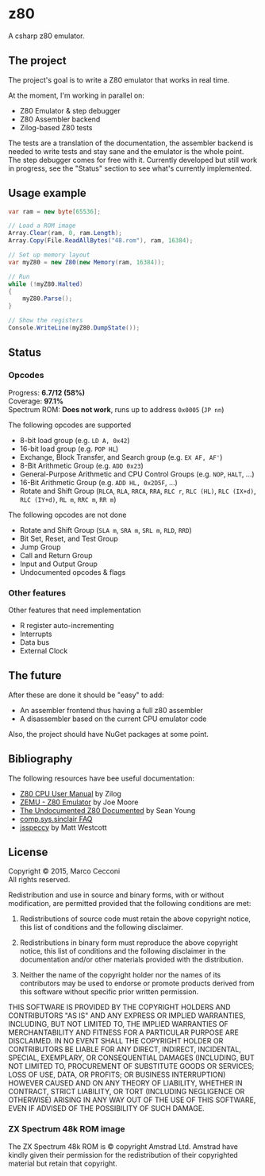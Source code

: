 # z80
A csharp z80 emulator.

## The project

The project's goal is to write a Z80 emulator that works in real time.

At the moment, I'm working in parallel on:

* Z80 Emulator & step debugger
* Z80 Assembler backend
* Zilog-based Z80 tests

The tests are a translation of the documentation, the assembler backend is needed to write tests and stay sane and the emulator is the whole point. The step debugger comes for free with it. Currently developed but still work in progress, see the "Status" section to see what's currently implemented.

## Usage example

```csharp
var ram = new byte[65536];

// Load a ROM image
Array.Clear(ram, 0, ram.Length);
Array.Copy(File.ReadAllBytes("48.rom"), ram, 16384);

// Set up memory layout
var myZ80 = new Z80(new Memory(ram, 16384));

// Run
while (!myZ80.Halted)
{
    myZ80.Parse();
}

// Show the registers
Console.WriteLine(myZ80.DumpState());
```

## Status

### Opcodes

Progress: **6.7/12 (58%)**  
Coverage: **97.1%**  
Spectrum ROM: **Does not work**, runs up to address `0x0005` (`JP nn`)

The following opcodes are supported

* 8-bit load group (e.g. `LD A, 0x42`)
* 16-bit load group (e.g. `POP HL`)
* Exchange, Block Transfer, and Search group (e.g. `EX AF, AF'`)
* 8-Bit Arithmetic Group (e.g. `ADD 0x23`)
* General-Purpose Arithmetic and CPU Control Groups (e.g. `NOP`, `HALT`, ...)
* 16-Bit Arithmetic Group (e.g. `ADD HL, 0x2D5F`, ...)
* Rotate and Shift Group (`RLCA`, `RLA`, `RRCA`, `RRA`, `RLC r`, `RLC (HL)`, `RLC (IX+d)`, `RLC (IY+d)`, `RL m`, `RRC m`, `RR m`)

The following opcodes are not done

* Rotate and Shift Group (`SLA m`, `SRA m`, `SRL m`, `RLD`, `RRD`)
* Bit Set, Reset, and Test Group
* Jump Group
* Call and Return Group
* Input and Output Group
* Undocumented opcodes & flags

### Other features

Other features that need implementation

* R register auto-incrementing
* Interrupts
* Data bus
* External Clock

## The future

After these are done it should be "easy" to add:

* An assembler frontend thus having a full z80 assembler
* A disassembler based on the current CPU emulator code

Also, the project should have NuGet packages at some point.

## Bibliography

The following resources have bee useful documentation:

* [Z80 CPU User Manual](http://www.zilog.com/manage_directlink.php?filepath=docs/z80/um0080) by Zilog
* [ZEMU - Z80 Emulator](http://www.z80.info/zip/zemu.zip) by Joe Moore
* [The Undocumented Z80 Documented](http://www.myquest.nl/z80undocumented/z80-documented-v0.91.pdf) by Sean Young
* [comp.sys.sinclair FAQ](http://www.worldofspectrum.org/faq/reference/z80reference.htm)
* [jsspeccy](https://github.com/gasman/jsspeccy) by Matt Westcott

## License

Copyright &copy; 2015, Marco Cecconi  
All rights reserved.

Redistribution and use in source and binary forms, with or without modification, are permitted provided that the following conditions are met:

1. Redistributions of source code must retain the above copyright notice, this list of conditions and the following disclaimer.

2. Redistributions in binary form must reproduce the above copyright notice, this list of conditions and the following disclaimer in the documentation and/or other materials provided with the distribution.

3. Neither the name of the copyright holder nor the names of its contributors may be used to endorse or promote products derived from this software without specific prior written permission.

THIS SOFTWARE IS PROVIDED BY THE COPYRIGHT HOLDERS AND CONTRIBUTORS "AS IS" AND ANY EXPRESS OR IMPLIED WARRANTIES, INCLUDING, BUT NOT LIMITED TO, THE IMPLIED WARRANTIES OF MERCHANTABILITY AND FITNESS FOR A PARTICULAR PURPOSE ARE DISCLAIMED. IN NO EVENT SHALL THE COPYRIGHT HOLDER OR CONTRIBUTORS BE LIABLE FOR ANY DIRECT, INDIRECT, INCIDENTAL, SPECIAL, EXEMPLARY, OR CONSEQUENTIAL DAMAGES (INCLUDING, BUT NOT LIMITED TO, PROCUREMENT OF SUBSTITUTE GOODS OR SERVICES; LOSS OF USE, DATA, OR PROFITS; OR BUSINESS INTERRUPTION) HOWEVER CAUSED AND ON ANY THEORY OF LIABILITY, WHETHER IN CONTRACT, STRICT LIABILITY, OR TORT (INCLUDING NEGLIGENCE OR OTHERWISE) ARISING IN ANY WAY OUT OF THE USE OF THIS SOFTWARE, EVEN IF ADVISED OF THE POSSIBILITY OF SUCH DAMAGE.

### ZX Spectrum 48k ROM image

The ZX Spectrum 48k ROM is &copy; copyright Amstrad Ltd. Amstrad have kindly given their permission for the redistribution of their copyrighted material but retain that copyright.